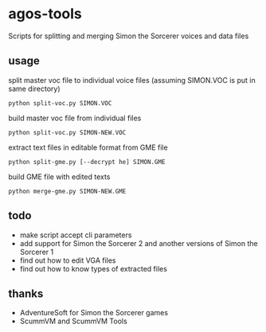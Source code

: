 # agos-tools
Scripts for splitting and merging Simon the Sorcerer voices and data files

## usage

split master voc file to individual voice files (assuming SIMON.VOC is put in same directory)
```
python split-voc.py SIMON.VOC
```

build master voc file from individual files
```
python split-voc.py SIMON-NEW.VOC
```

extract text files in editable format from GME file
```
python split-gme.py [--decrypt he] SIMON.GME
```

build GME file with edited texts
```
python merge-gme.py SIMON-NEW.GME
```

## todo
* make script accept cli parameters
* add support for Simon the Sorcerer 2 and another versions of Simon the Sorcerer 1
* find out how to edit VGA files
* find out how to know types of extracted files

## thanks
* AdventureSoft for Simon the Sorcerer games
* ScummVM and ScummVM Tools
